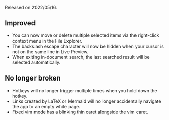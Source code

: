 Released on 2022/05/16.

## Improved

- You can now move or delete multiple selected items via the right-click context menu in the File Explorer. 
- The backslash escape character will now be hidden when your cursor is not on the same line in Live Preview.
- When exiting in-document search, the last searched result will be selected automatically.

## No longer broken

- Hotkeys will no longer trigger multiple times when you hold down the hotkey.
- Links created by LaTeX or Mermaid will no longer accidentally navigate the app to an empty white page.
- Fixed vim mode has a blinking thin caret alongside the vim caret.
